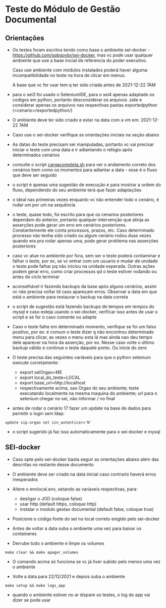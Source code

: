# Teste do Módulo de Gestão Documental

## Orientações

- Os testes foram escritos tendo como base o ambiente sei-docker - https://github.com/spbgovbr/sei-docker, mas vc pode usar qualquer ambiente que use a base inicial de referencia do poder executivo. 

   Caso use ambiente com módulos instalados poderá haver alguma incompatibilidade no teste na hora de clicar em menus. 
   
  A base que vc for usar tem q ter sido criada antes de 2021-12-22 7AM

- para o sei3 foi usado o SeleniumIDE, para o sei4 apenas adaptado os codigos em python, portanto desconsiderar os arquivos .side e considerar apenas os arquivos nas respectivas pastas exportedpython (\<cenario\>/exportedpython/)

- O ambiente deve ter sido criado e estar na data com a vm em: 2021-12-22 7AM

- Caso use o sei-docker verifique as orientações iniciais na seção abaixo

- As datas do teste precisam ser manipuladas, portanto vc vai precisar iniciar o teste com uma data e ir adiantando o relógio após determinados cenários

- consulte o script [cargacompleta.sh](cargacompleta.sh) para ver o andamento correto dos cenários bem como os momentos para adiantar a data - esse é o fluxo que deve ser seguido

- o script é apenas uma sugestão de execução e para mostrar a ordem do fluxo, dependendo do seu ambiente terá que fazer adaptações

- o ideal nas primeiras vezes enquanto vc não entender todo o cenário, é rodar um por um na sequência

- o teste, quase todo, foi escrito para que os cenarios posteriores dependam do anterior, portanto qualquer intervenção que atinja as asserções pode gerar um erro em cenários posteriores. Constantemente ele conta processos, prazos, etc. Caso determinado processo não tenha sido criado ou algum cenário rodou duas vezes quando era pra rodar apenas uma, pode gerar problema nas asserções posteriores

- caso vc atue no ambiente por fora, sem ser o teste poderá contaminar e falhar o teste, por ex, se vc entrar com um usuario e mudar de unidade o teste pode falhar pq não iniciou na unidade esperada. Outras ações podem gerar erro, como criar processos qd o teste estiver rodando ou antes do ciclo terminar

- aconselhável ir fazendo backups da base após alguns cenários, assim vc não precisa voltar td caso apareçam erros. Observar a data em que está o ambiente para restaurar o backup na data correta

- o script de sugestão está fazendo backups de tempos em tempos do mysql e caso esteja usando o sei-docker, verificar isso antes de usar o script e se for o caso comente ou adapte

- Caso o teste falhe em determinado momento, verifique se foi um falso positivo, por ex: é comum o teste dizer q não encontrou determinado menu para clicar, as vezes o menu esta lá mas ainda nao deu tempo dele aparecer na hora da asserção, por ex. Nesse caso volte o último backup válido e continue o teste daquele ponto. Ou inicie do zero

- O teste precisa das seguintes variáveis para que o python selenium execute corretamente:
	- export selOrgao=ME
	- export local_do_teste=LOCAL
	- export base_url=http://localhost
	- respectivamente acima, sao Orgao do seu ambiente; teste executando localmente na mesma maquina do ambiente; url para o selenium chegar no sei, não informar / no final

- antes de rodar o cenário 17 fazer um update na base de dados para permitir o login sem ldap:
```
update sip.orgao set sin_autenticar='N'
```
- o script sugerido já faz isso automaticamente para o sei-docker e mysql


## SEI-docker

- Caso opte pelo sei-docker basta seguir as orientações abaixo além das descritas no restante desse documento

- O ambiente deve ser criado na data inicial caso contrario haverá erros inesperados

- Altere o envlocal.env, setando as variaveis respectivas, para:
    - desligar o JOD (coloque false)
    - usar http (default https, coloque http)
    - instalar o modulo gestao documental (default false, coloque true)

- Posicione o código fonte do sei no local correto exigido pelo sei-docker 

- Antes de voltar a data suba o ambiente uma vez para baixar os conteineres

- Derrube todo o ambiente e limpe os volumes

```
make clear && make apagar_volumes
``` 
- O comando acima só funciona se vc já tiver subido pelo menos uma vez o ambiente


- Volte a data para 22/12/2021 e depois suba o ambiente

``` 
make setup && make logs_app
``` 

- quando o ambiente estiver no ar dispare os testes, o log do app vai dizer se pode usar



